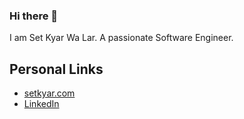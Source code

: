 ### Hi there 👋

I am Set Kyar Wa Lar. A passionate Software Engineer.


## Personal Links

- [setkyar.com](https://setkyar.com)
- [LinkedIn](https://www.linkedin.com/in/setkyarwalar/)
